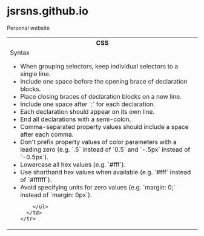 # jsrsns.github.io
Personal website

<table>
  <tbody>
    <tr>
      <th>CSS</th>
    </tr>
    <tr>
      <td>Syntax
        <ul>
          <li>When grouping selectors, keep individual selectors to a single line.</li>
          <li>Include one space before the opening brace of declaration blocks.</li>
          <li>Place closing braces of declaration blocks on a new line.</li>
          <li>Include one space after `:` for each declaration.</li>
          <li>Each declaration should appear on its own line.</li>
          <li>End all declarations with a semi-colon.</li>
          <li>Comma-separated property values should include a space after each comma.</li>
          <li>Don't prefix property values of color parameters with a leading zero (e.g. `.5` instead of `0.5` and `-.5px` instead of `-0.5px`).</li>
          <li>Lowercase all hex values (e.g. `#fff`).</li>
          <li>Use shorthand hex values when available (e.g. `#fff` instead of `#ffffff`).</li>
          <li>Avoid specifying units for zero values (e.g. `margin: 0;` instead of `margin: 0px`).</li>
          
        </ul>
      </td>
    </tr>
  </tbody>
</table>
